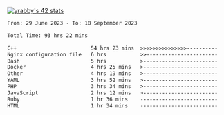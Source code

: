 
[![yrabby's 42 stats](https://badge42.vercel.app/api/v2/cljfd5ku6003508mg283uc00s/stats?cursusId=21&coalitionId=64)](https://github.com/JaeSeoKim/badge42)

<!--START_SECTION:waka-->

```txt
From: 29 June 2023 - To: 18 September 2023

Total Time: 93 hrs 22 mins

C++                        54 hrs 23 mins  >>>>>>>>>>>>>>>----------   58.26 %
Nginx configuration file   6 hrs           >>-----------------------   06.44 %
Bash                       5 hrs           >------------------------   05.37 %
Docker                     4 hrs 25 mins   >------------------------   04.74 %
Other                      4 hrs 19 mins   >------------------------   04.63 %
YAML                       3 hrs 52 mins   >------------------------   04.15 %
PHP                        3 hrs 34 mins   >------------------------   03.83 %
JavaScript                 2 hrs 12 mins   >------------------------   02.37 %
Ruby                       1 hr 36 mins    -------------------------   01.72 %
HTML                       1 hr 34 mins    -------------------------   01.69 %
```

<!--END_SECTION:waka-->